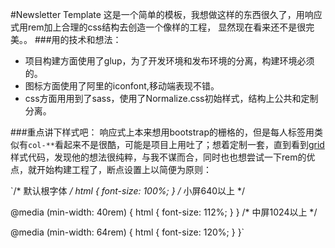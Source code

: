 #Newsletter Template
这是一个简单的模板，我想做这样的东西很久了，用响应式用rem加上合理的css结构去创造一个像样的工程，
显然现在看来还不是很完美。。
###用的技术和想法：
* 项目构建方面使用了glup，为了开发环境和发布环境的分离，构建环境必须的。
* 图标方面使用了阿里的iconfont,移动端表现不错。
* css方面用用到了sass，使用了Normalize.css初始样式，结构上公共和定制分离。

###重点讲下样式吧：
响应式上本来想用bootstrap的栅格的，但是每人标签用类似有`col-**`看起来不是很酷，可能是项目上用吐了；想着定制一套，直到看到[grid](https://github.com/aekaplan/grid)样式代码，发现他的想法很纯粹，与我不谋而合，同时也也想尝试一下rem的优点，就开始构建工程了，断点设置上以简便为原则：

 `/* 默认根字体 */
html { font-size: 100%; }
/* 小屏640以上 */

@media (min-width: 40rem) {
    html { font-size: 112%; }
}
/* 中屏1024以上 */

@media (min-width: 64rem) {
    html { font-size: 120%; }
}`
